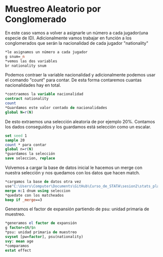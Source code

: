 # Muestreo Aleatorio por Conglomerado
En este caso vamos a volver a asignarle un número a cada jugador(una especie de ID). Adicionalmente vamos trabajar en función a los conglomerados que serán la nacionalidad de cada jugador "nationality"
```STATA
*le asignamos un número a cada jugador
g snum=_n
*vemos las dos variables
br nationality snum
```
Podemos contraer la variable nacionalidad y adicionalmente podemos usar el comando "count" para contar. De esta forma contaremos cuantas nacionalidades hay en total.
```STATA
*contraemos la variable nacionalidad
contract nationality
count
*Guardamos este valor contado de nacionalidades
global N=r(N)
```
De esto extraemos una selección aleatoria de por ejemplo 20%. Contamos los dados conseguidos y los guardamos está selección como un escalar.
```STATA
set seed 1
sample 20
count * para contar
global n=r(N)
*guardamos la selección
save seleccion, replace
```
Volvemos a cargar la base de datos inicial le hacemos un merge con nuestra selección y nos quedamos con los datos que hacen match.
```STATA
*cargamos la base de datos otra vez
use"C:\Users\Computer\Documents\GitHub\Curso_de_STATA\sesion2\stats_players_premier_2017-2018.dta", clear
merge m:1 dnum using seleccion
*quedate con los matcheados
keep if _merge==3
```
Generamos el factor de expansión partiendo de psu: unidad primaria de muestreo.
```STATA
*generamos el factor de expansión
g factor=$N/$n
*psu: unidad primaria de muestreo
svyset [pw=factor], psu(nationality)
svy: mean age
*comparamos
estat effect
```

